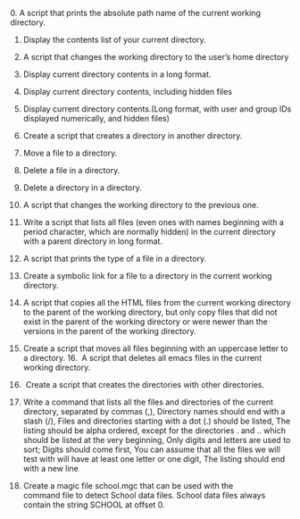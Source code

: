 0. A script that prints the absolute path name of the current working directory.
1. Display the contents list of your current directory.
2. A script that changes the working directory to the user’s home directory
3. Display current directory contents in a long format.
4. Display current directory contents, including hidden files
5. Display current directory contents.(Long format, with user and group IDs displayed numerically, and hidden files)
6. Create a script that creates a directory in another directory.
7. Move a file to a directory.
8. Delete a file in a directory.
9. Delete a directory in a directory.
10. A script that changes the working directory to the previous one.
11. Write a script that lists all files (even ones with names beginning with a period character, which are normally hidden) in the current directory with a parent directory in long format.
12. A script that prints the type of a file in a directory.
13. Create a symbolic link for a file to a directory in the current working directory.
14. A script that copies all the HTML files from the current working directory to the parent of the working directory, but only copy files that did not exist in the parent of the working directory or were newer than the versions in the parent of the working directory.
15. Create a script that moves all files beginning with an uppercase letter to a directory.
16.  A script that deletes all emacs files in the current working directory.
17.  Create a script that creates the directories with other directories.
18. Write a command that lists all the files and directories of the current directory, separated by commas (,), Directory names should end with a slash (/), Files and directories starting with a dot (.) should be listed, The listing should be alpha ordered, except for the directories . and .. which should be listed at the very beginning, Only digits and letters are used to sort; Digits should come first, You can assume that all the files we will test with will have at least one letter or one digit, The listing should end with a new line 

19. Create a magic file school.mgc that can be used with the command file to detect School data files. School data files always contain the string SCHOOL at offset 0.
